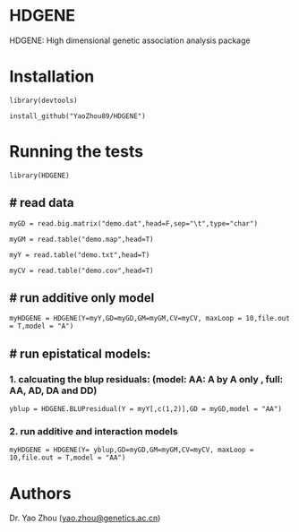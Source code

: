 # HDGENE
HDGENE: High dimensional genetic association analysis package

# Installation
    library(devtools)

    install_github("YaoZhou89/HDGENE")

# Running the tests
    library(HDGENE)
## # read data

    myGD = read.big.matrix("demo.dat",head=F,sep="\t",type="char")

    myGM = read.table("demo.map",head=T)

    myY = read.table("demo.txt",head=T)

    myCV = read.table("demo.cov",head=T)

## # run additive only model

    myHDGENE = HDGENE(Y=myY,GD=myGD,GM=myGM,CV=myCV, maxLoop = 10,file.out = T,model = "A")

## # run epistatical models:
###  1. calcuating the blup residuals: (model: AA: A by A only , full: AA, AD, DA and DD)

    yblup = HDGENE.BLUPresidual(Y = myY[,c(1,2)],GD = myGD,model = "AA")
### 2. run additive and interaction models

    myHDGENE = HDGENE(Y= yblup,GD=myGD,GM=myGM,CV=myCV, maxLoop = 10,file.out = T,model = "AA")
    
# Authors
Dr. Yao Zhou (yao.zhou@genetics.ac.cn)

